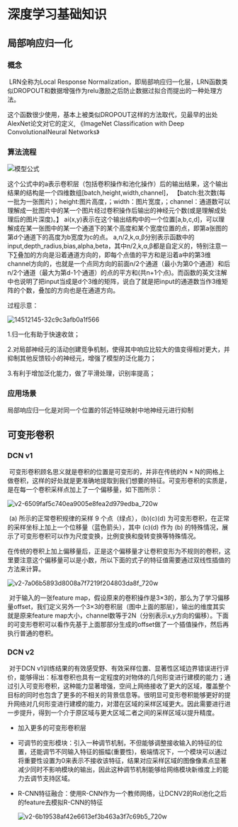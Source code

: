 # 深度学习基础知识

## 局部响应归一化

### 概念

​        LRN全称为Local Response Normalization，即局部响应归一化层，LRN函数类似DROPOUT和数据增强作为relu激励之后防止数据过拟合而提出的一种处理方法。

​        这个函数很少使用，基本上被类似DROPOUT这样的方法取代，见最早的出处AlexNet论文对它的定义, 《ImageNet Classification with Deep ConvolutionalNeural Networks》

### 算法流程

![模型公式](C:\Users\1\Desktop\111\images\模型公式.webp)

这个公式中的a表示卷积层（包括卷积操作和池化操作）后的输出结果，这个输出结果的结构是一个四维数组[batch,height,width,channel]，
【batch:批次数(每一批为一张图片)；height:图片高度，；width：图片宽度，；channel：通道数可以理解成一批图片中的某一个图片经过卷积操作后输出的神经元个数(或是理解成处理后的图片深度)。】
ai(x,y)表示在这个输出结构中的一个位置[a,b,c,d]，可以理解成在某一张图中的某一个通道下的某个高度和某个宽度位置的点，即第a张图的第d个通道下的高度为b宽度为c的点。
a,n/2,k,α,β分别表示函数中的input,depth_radius,bias,alpha,beta，其中n/2,k,α,β都是自定义的，特别注意一下∑叠加的方向是沿着通道方向的，即每个点值的平方和是沿着a中的第3维channel方向的，也就是一个点同方向的前面n/2个通道（最小为第0个通道）和后n/2个通道（最大为第d-1个通道）的点的平方和(共n+1个点)。而函数的英文注解中也说明了把input当成是d个3维的矩阵，说白了就是把input的通道数当作3维矩阵的个数，叠加的方向也是在通道方向。

过程示意：

![14512145-32c9c3afb0a1f566](C:\Users\1\Desktop\111\images\14512145-32c9c3afb0a1f566.webp)

1.归一化有助于快速收敛；

2.对局部神经元的活动创建竞争机制，使得其中响应比较大的值变得相对更大，并抑制其他反馈较小的神经元，增强了模型的泛化能力；

3.有利于增加泛化能力，做了平滑处理，识别率提高；

### 应用场景

局部响应归一化是对同一个位置的邻近特征映射中地神经元进行抑制



## 可变形卷积

### DCN v1

​        可变形卷积顾名思义就是卷积的位置是可变形的，并非在传统的N × N的网格上做卷积，这样的好处就是更准确地提取到我们想要的特征。可变形卷积的实质是，是在每一个卷积采样点加上了一个偏移量，如下图所示：

![v2-6509faf5c740ea9005e8fea2d979edba_720w](C:\Users\1\Desktop\111\images\v2-6509faf5c740ea9005e8fea2d979edba_720w.jpg)

​          (a) 所示的正常卷积规律的采样 9 个点（绿点），(b)(c)(d) 为可变形卷积，在正常的采样坐标上加上一个位移量（蓝色箭头），其中 (c)(d) 作为 (b) 的特殊情况，展示了可变形卷积可以作为尺度变换，比例变换和旋转变换等特殊情况。

​          在传统的卷积上加上偏移量后，正是这个偏移量才让卷积变形为不规则的卷积，这里要注意这个偏移量可以是小数，所以下面的式子的特征值需要通过双线性插值的方法来计算。

![v2-7a06b5893d8008a7f7219f204803da8f_720w](C:\Users\1\Desktop\111\images\v2-7a06b5893d8008a7f7219f204803da8f_720w.png)

​        对于输入的一张feature map，假设原来的卷积操作是3×3的，那么为了学习偏移量offset，我们定义另外一个3×3的卷积层（图中上面的那层），输出的维度其实就是原来feature map大小，channel数等于2N（分别表示x,y方向的偏移）。下面的可变形卷积可以看作先基于上面那部分生成的offset做了一个插值操作，然后再执行普通的卷积。

### DCN v2

​        对于DCN v1训练结果的有效感受野、有效采样位置、显著性区域边界错误进行评价，能够得出：标准卷积也具有一定程度的对物体的几何形变进行建模的能力；通过引入可变形卷积，这种能力显著增强，空间上网络接收了更大的区域，覆盖整个目标的同时也包含了更多的不相关的背景信息等。很明显可变形卷积能够更好的提升网络对几何形变进行建模的能力，对潜在区域的采样区域更大。因此需要进行进一步提升，得到一个介于原区域与更大区域二者之间的采样区域以提升精度。

* 加入更多的可变形卷积层

* 可调节的变形模块：引入一种调节机制，不但能够调整接收输入的特征的位置，还能调节不同输入特征的振幅(重要性)，极端情况下，一个模块可以通过将重要性设置为0来表示不接收该特征，结果对应采样区域的图像像素点显著减少同时不影响模块的输出，因此这种调节机制能够给网络模块新维度上的能力去调节支持区域。

* R-CNN特征融合：使用R-CNN作为一个教师网络，让DCNV2的RoI池化之后的feature去模拟R-CNN的特征

  ![v2-6b19538af42e6613ef3b463a3f7c69b5_720w](C:\Users\1\Desktop\111\images\v2-6b19538af42e6613ef3b463a3f7c69b5_720w.jpg)

